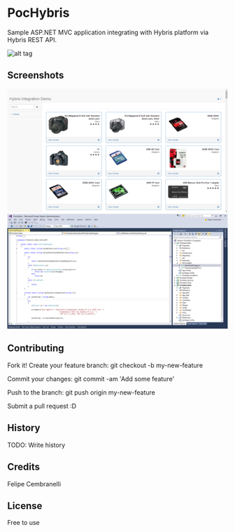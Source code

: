 # PocHybris
Sample ASP.NET MVC application integrating with Hybris platform via Hybris REST API.

![alt tag](https://www.hybris.com/medias/sys_master/downloads/downloads/8804331847710/banner-omni-commerce-connect.jpg)

## Screenshots

![alt tag](https://github.com/felipecembranelli/PocHybris/blob/master/Screenshot/poc_hybris.png)
![alt tag](https://github.com/felipecembranelli/PocHybris/blob/master/Screenshot/vs.png)

## Contributing

Fork it!
Create your feature branch: 
git checkout -b my-new-feature

Commit your changes: 
git commit -am 'Add some feature'

Push to the branch: 
git push origin my-new-feature

Submit a pull request :D

## History

TODO: Write history

## Credits

Felipe Cembranelli

## License

Free to use
